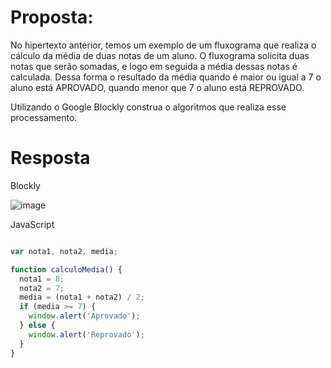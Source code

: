 # Proposta:

No hipertexto anterior, temos um exemplo de um fluxograma que realiza o cálculo da média de duas notas de um aluno. O fluxograma solicita duas notas que serão somadas, e logo em seguida a média dessas notas é calculada. Dessa forma o resultado da média quando é maior ou igual a 7 o aluno está APROVADO, quando menor que 7 o aluno está REPROVADO.

Utilizando o Google Blockly construa o algoritmos que realiza esse processamento.

# Resposta

Blockly

![image](https://github.com/emiliomonteiro/fapsoftex/assets/13697371/62870203-6bda-4c86-87fe-432bd2d1cdf5)

JavaScript

```javascript

var nota1, nota2, media;

function calculoMedia() {
  nota1 = 8;
  nota2 = 7;
  media = (nota1 + nota2) / 2;
  if (media >= 7) {
    window.alert('Aprovado');
  } else {
    window.alert('Reprovado');
  }
}

```
